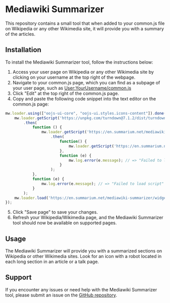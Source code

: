 # Mediawiki Summarizer

This repository contains a small tool that when added to your common.js file on Wikipedia or any other Wikimedia site, it will provide you with a summary of the articles.

## Installation

To install the Mediawiki Summarizer tool, follow the instructions below:

1. Access your user page on Wikipedia or any other Wikimedia site by clicking on your username at the top right of the webpage.
2. Navigate to your common.js page, which you can find as a subpage of your user page, such as [User:YourUsername/common.js](https://www.wikipedia.org/wiki/User:YourUsername/common.js)
3. Click "Edit" at the top right of the common.js page.
4. Copy and paste the following code snippet into the text editor on the common.js page:

```javascript
mw.loader.using(["oojs-ui-core", "oojs-ui.styles.icons-content"]).done(function () {
    mw.loader.getScript('https://unpkg.com/turndown@7.1.2/dist/turndown.js')
        .then(
            function () {
                mw.loader.getScript('https://en.summarium.net/mediawiki-summarizer/sectionFinder.js?' + Date.now())
                    .then(
                        function() {
                            mw.loader.getScript('https://en.summarium.net/mediawiki-summarizer/widget.js?' + Date.now());
                        },
                        function (e) {
                            mw.log.error(e.message); // => "Failed to load script"
                        }
                    );
            },
            function (e) {
                mw.log.error(e.message); // => "Failed to load script"
            }
        );
    mw.loader.load('https://en.summarium.net/mediawiki-summarizer/widget.css?' + Date.now(), 'text/css');
});
```

5. Click "Save page" to save your changes.
6. Refresh your Wikipedia/Wikimedia page, and the Mediawiki Summarizer tool should now be available on supported pages.

## Usage

The Mediawiki Summarizer will provide you with a summarized sections on Wikipedia or other Wikimedia sites. Look for an icon with a robot located in each long section in an article or a talk page.

## Support

If you encounter any issues or need help with the Mediawiki Summarizer tool, please submit an issue on the [GitHub repository](https://github.com/skripnik/wikipedia-section-summaries/).
